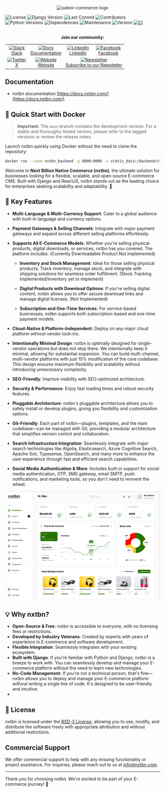 <div align="center" width="100px">
 <picture>
   <source media="(prefers-color-scheme: dark)" srcset="https://raw.githubusercontent.com/nxtbn-com/nxtbn/main/static/images/nxtbn_white.png">
   <source media="(prefers-color-scheme: light)" srcset="https://raw.githubusercontent.com/nxtbn-com/nxtbn/main/static/images/nxtbn_black.png">
   <img width="200" alt="saleor-commerce-logo" src="https://raw.githubusercontent.com/nxtbn-com/nxtbn/main/static/images/nxtbn_black.png">
 </picture>
</div>


![License](https://img.shields.io/badge/License-BSD%203--Clause-blue.svg)
![Django Version](https://img.shields.io/badge/Django-4.2-blue)  <!-- Supported Django versions -->
![Last Commit](https://img.shields.io/github/last-commit/nxtbn-com/nxtbn)  <!-- Last commit time -->
![Contributors](https://img.shields.io/github/contributors/nxtbn-com/nxtbn)  <!-- Number of contributors -->
![Python Versions](https://img.shields.io/badge/Python-3.8%20%7C%203.9%20%7C%203.10%20%7C%203.11%20%7C%203.12-blue)
![Dependencies](https://img.shields.io/librariesio/github/nxtbn-com/nxtbn)
![Maintenance](https://img.shields.io/maintenance/yes/2024)  <!-- 'no' for unmaintained -->
![Version](https://img.shields.io/github/v/tag/nxtbn-com/nxtbn)
[![CI](https://github.com/nxtbn-com/nxtbn/actions/workflows/codecov.yaml/badge.svg)](https://github.com/nxtbn-com/nxtbn/actions/workflows/codecov.yaml)

<br>

<div align="center" width="100px">
  <table>
  <strong>Join our community: </strong> <br>
  <tr>
      <td align="center"><a href="https://join.slack.com/t/nxtbn/shared_invite/zt-2laqllmvp-UiyknoIqOfbJa72NXfGF5g"><img src="https://img.shields.io/badge/Slack-E01563?style=flat-squar&logo=slack&logoColor=white" alt="Slack"><br>Slack</a></td>
      <td align="center"><a href="https://docs.nxtbn.com/?utm_source=github-readme"><img src="https://img.shields.io/badge/Docs-4285F4?style=flat-squar&logo=googledocs&logoColor=white" alt="Docs"><br>Documentation</a></td>
      <td align="center"><a href="https://www.linkedin.com/company/nxtbn"><img src="https://img.shields.io/badge/LinkedIn-0077B5?style=flat-squar&logo=linkedin&logoColor=white" alt="LinkedIn"><br>LinkedIn</a></td><td align="center"><a href="https://www.facebook.com/nxtbncms/"><img src="https://img.shields.io/badge/Facebook-1877F2?style=flat-squar&logo=facebook&logoColor=white" alt="Facebook"><br>Facebook</a></td>
  </tr>
  <tr>
      <td align="center"><a href="https://x.com/nxtbn_com"><img src="https://img.shields.io/badge/Twitter-1DA1F2?style=flat-squar&logo=twitter&logoColor=white" alt="Twitter"><br>X</a></td>
      <td align="center"><a href="https://www.nxtbn.com/"><img src="https://img.shields.io/badge/Website-0A0A0A?style=flat-squar&logo=googlechrome&logoColor=white" alt="Website"><br>Website</a></td>  <td align="center" colspan="3"><a href="https://form.jotform.com/241434828542054" target=”_blank”><img src="https://img.shields.io/badge/Newsletter-FF9933?style=flat-square&logo=substack&logoColor=white" alt="Newsletter"><br>Subscribe to our Newsletter</a>
        </td>
  </tr>

  </table>
</div>

## Documentation
- nxtbn documentation [https://docs.nxtbn.com/](https://docs.nxtbn.com/)

## 🚀 Quick Start with Docker

> **Important**: The `main` branch contains the development version. For a stable and thoroughly tested version, please refer to the tagged versions or review the release notes.


Launch nxtbn quickly using Docker without the need to clone the repository:

```sh
docker run --name nxtbn_backend -p 8000:8000 -v static_data:/backend/staticfiles -v $(pwd)/dist/media:/backend/media nxtbn/nxtbn:latest
```



Welcome to **Next Billion Native Commerce (nxtbn)**, the ultimate solution for businesses looking for a flexible, scalable, and open-source E-commerce CMS. Built with Django and ReactJS, nxtbn stands out as the leading choice for enterprises seeking scalability and adaptability. 🚀

## 🌟 Key Features
- **Multi-Language & Multi-Currency Support**: Cater to a global audience with built-in language and currency options.
- **Payment Gateways & Selling Channels**: Integrate with major payment gateways and expand across different selling platforms effortlessly.
- **Supports All E-Commerce Models**: Whether you're selling physical products, digital downloads, or services, nxtbn has you covered. The platform includes: (Currently Downloadable Product Not Implemented)

   - **Inventory and Stock Management**: Ideal for those selling physical products. Track inventory, manage stock, and integrate with shipping solutions for seamless order fulfillment. (Stock Tracking Implemented/Inventory yet to implement)
   
   - **Digital Products with Download Options**: If you're selling digital content, nxtbn allows you to offer secure download links and manage digital licenses. (Not Implemented)
   
   - **Subscription and One-Time Services**: For service-based businesses, nxtbn supports both subscription-based and one-time payment models.

- **Cloud-Native & Platform-Independent**: Deploy on any major cloud platform without vendor lock-ins.
- **Intentionally Minimal Design**: nxtbn is optimally designed for single-vendor operations but does not stop there. We intentionally keep it minimal, allowing for substantial expansion. You can build multi-channel, multi-vendor platforms with just 15% modification of the core codebase. This design ensures maximum flexibility and scalability without introducing unnecessary complexity.
- **SEO-Friendly**: Improve visibility with SEO-optimized architecture.
- **Security & Performance**: Enjoy fast loading times and robust security features.
- **Pluggable Architecture**: nxtbn's pluggable architecture allows you to safely install or develop plugins, giving you flexibility and customization options.
- **Git-Friendly**: Each part of nxtbn—plugins, templates, and the main codebase—can be managed with Git, providing a modular architecture that simplifies version control and collaboration.
- **Search Infrastructure Integration**: Seamlessly integrate with major search technologies like Algolia, Elasticsearch, Azure Cognitive Search, Apache Solr, Typesense, OpenSearch, and many more to enhance the user experience through fast and efficient search capabilities.
- **Social Media Authentication & More**: Includes built-in support for social media authentication, OTP, SMS gateway, email SMTP, push notifications, and marketing tools, so you don't need to reinvent the wheel.

![Django NXTBN ecommerce dashboard](https://raw.githubusercontent.com/nxtbn-com/nxtbn-docs/main/source/_static/dashboard.png)
  

## 💡 Why nxtbn?
- **Open-Source & Free**: nxtbn is accessible to everyone, with no licensing fees or restrictions.
- **Developed by Industry Veterans**: Created by experts with years of experience in E-commerce and software development.
- **Flexible Integration**: Seamlessly integrates with your existing ecosystem.
- **Built with Django**: If you're familiar with Python and Django, nxtbn is a breeze to work with. You can seamlessly develop and manage your E-commerce platform without the need to learn new technologies.
- **No-Code Management**: If you're not a technical person, that's fine—nxtbn allows you to deploy and manage your E-commerce platform without writing a single line of code. It's designed to be user-friendly and intuitive.
- 

## 📄 License
nxtbn is licensed under the [BSD-3 License](https://github.com/nxtbn-com/nxtbn?tab=BSD-3-Clause-1-ov-file),  allowing you to use, modify, and distribute the software freely with appropriate attribution and without additional restrictions.


## Commercial Support
We offer commercial support to help with any missing functionality or project assistance. For inquiries, please reach out to us at [info@nxtbn.com](mailto:info@nxtbn.com).


---

Thank you for choosing nxtbn. We're excited to be part of your E-commerce journey! 🌈
